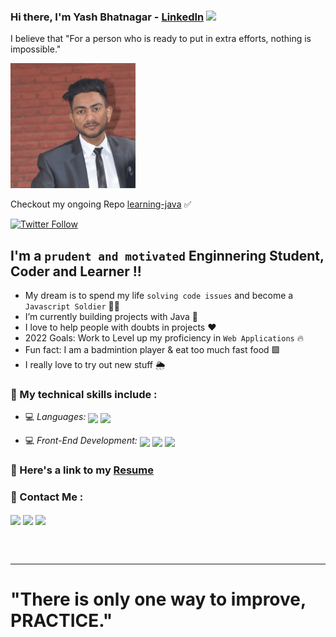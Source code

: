 ### Hi there, I'm **Yash Bhatnagar** - [LinkedIn][website] <img src="https://github.com/TheDudeThatCode/TheDudeThatCode/blob/master/Assets/Hi.gif" width="29px">

I believe that "For a person who is ready to put in extra efforts, nothing is impossible."


<img src="./daydash.jpg" height="200px">

Checkout my ongoing Repo [learning-java](https://github.com/daydash/leaning-java)  ✅ 

[![Twitter Follow](https://img.shields.io/twitter/follow/maiyashhoon?color=1DA1F2&logo=twitter&style=for-the-badge)](https://twitter.com/intent/follow?screen_name=maiyashhoon)

## I'm a `prudent and motivated` Enginnering Student, Coder and Learner !!

- My dream is to spend my life `solving code issues` and become a `Javascript Soldier` 🔭💛
- I’m currently building projects with Java 🔵
- I love to help people with doubts in projects ❤️
- 2022 Goals: Work to Level up my proficiency in `Web Applications` 🔥
- Fun fact: I am a badmintion player & eat too much fast food 🟩
- I really love to try out new stuff 🌦️


### 📌 My technical skills include :

 - 💻 *Languages:*  <img align="center" height="30" src="https://img.icons8.com/color/144/000000/java.png"/> <img align="center" height="30" src="https://img.icons8.com/external-tal-revivo-shadow-tal-revivo/144/000000/external-cplusplus-a-general-purpose-descriptive-programming-computer-language-logo-shadow-tal-revivo.png"/>

 - 💻 *Front-End Development:* <img align="center" height="30" src="https://img.icons8.com/color/144/000000/html-5.png"/> <img align="center" height="30" src="https://img.icons8.com/color/144/000000/css3.png"/> <img align="center" height="30" src="https://img.icons8.com/color/144/000000/javascript.png"/>


### 📌 Here's a link to my [Resume](https://drive.google.com/file/d/1W05hawQfawAnV5HLNT5JrZ9d-_2IKRk4/view?usp=sharing)


### 📌 Contact Me :

[<img align="center" height="40" src="https://img.icons8.com/color/144/000000/linkedin.png"/>](https://www.linkedin.com/in/daydash/)
[<img align="center" height="40" src="https://img.icons8.com/fluent/144/000000/twitter.png"/>](https://twitter.com/maiyashhoon)
[<img align="center" height="40" src="https://img.icons8.com/fluent/144/000000/instagram-new.png"/>](https://www.instagram.com/theyashbhatnagar/)
   

<br />
<br />

---

[website]: https://www.linkedin.com/in/daydash/
[twitter]: https://twitter.com/maiyashhoon
[instagram]: https://instagram.com/theyashbhatnagar
[linkedin]: https://linkedin.com/in/daydash

# "There is only one way to improve, PRACTICE."
